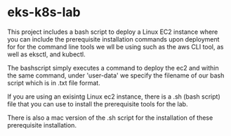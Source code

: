 # eks-k8s-lab
This project includes a bash script to deploy a Linux EC2 instance where you can include the prerequisite installation commands upon deployment for for the command line tools we wll be using such as the aws CLI tool, as well as eksctl, and kubectl.

The bashscript simply executes a command to deploy the ec2 and within the same command, under 'user-data' we specify the filename of our bash script which is in .txt file format.

If you are using an exisintg Linux ec2 instance, there is a .sh (bash script) file that you can use to install the prerequisite tools for the lab.

There is also a mac version of the .sh script for the installation of these prerequisite installation.
